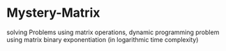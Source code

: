 # Mystery-Matrix
solving Problems using matrix operations, dynamic programming problem using matrix binary exponentiation (in logarithmic time complexity)
